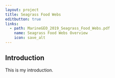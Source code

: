 ```yaml
---
layout: project
title: Seagrass Food Webs
editbutton: true
links:
  - path: MarineGEO_2019_Seagrass_Food_Webs.pdf
    name: Seagrass Food Webs Overview
    icon: save_alt
---
```


## Introduction

This is my introduction.
